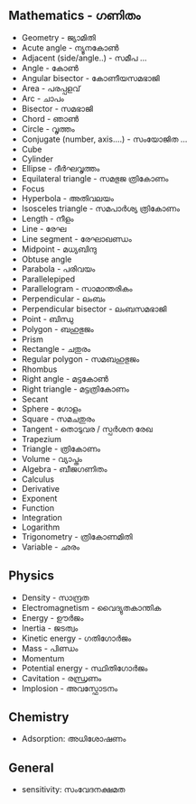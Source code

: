 ## Mathematics - ഗണിതം
- Geometry - ജ്യാമിതി
- Acute angle - ന്യൂനകോൺ
- Adjacent (side/angle..) - സമീപ ...
- Angle - കോൺ
- Angular bisector - കോണീയസമഭാജി
- Area - പരപ്പളവ്
- Arc - ചാപം
- Bisector - സമഭാജി
- Chord - ഞാൺ
- Circle - വൃത്തം
- Conjugate (number, axis....) - സംയോജിത ...
- Cube 
- Cylinder
- Ellipse - ദീർഘവൃത്തം 
- Equilateral triangle - സമഭുജ ത്രികോണം 
- Focus
- Hyperbola -  അതിവലയം
- Isosceles triangle - സമപാർശ്യ ത്രികോണം
- Length - നീളം
- Line - രേഘ 
- Line segment - രേഘാഖണ്ഡം 
- Midpoint - മധ്യബിന്ദു
- Obtuse angle
- Parabola - പരിവയം
- Parallelepiped
- Parallelogram - സാമാന്തരികം
- Perpendicular - ലംബം
- Perpendicular bisector - ലംബസമഭാജി
- Point - ബിന്ധു
- Polygon - ബഹുഭുജം
- Prism
- Rectangle - ചതുരം
- Regular polygon - സമബഹുഭുജം 
- Rhombus
- Right angle - മട്ടകോൺ
- Right triangle - മട്ടത്രികോണം
- Secant
- Sphere - ഗോളം
- Square - സമചതുരം
- Tangent - തൊടുവര / സ്പർശന രേഖ
- Trapezium
- Triangle - ത്രികോണം
- Volume - വ്യാപ്തം
- Algebra - ബീജഗണിതം 
- Calculus
- Derivative
- Exponent
- Function
- Integration
- Logarithm
- Trigonometry - ത്രികോണമിതി
- Variable - ഛരം 


## Physics
- Density - സാന്ദ്രത
- Electromagnetism - വൈദ്യുതകാന്തിക
- Energy - ഊർജം
- Inertia - ജടത്വം
- Kinetic energy - ഗതിഗോർജം
- Mass - പിണ്ഡം
- Momentum
- Potential energy - സ്ഥിതിഗോർജം
- Cavitation - രന്ധ്രണം
- Implosion - അവസ്ഫോടനം

## Chemistry
- Adsorption: അധിശോഷണം
## General
- sensitivity: സംവേദനക്ഷമത